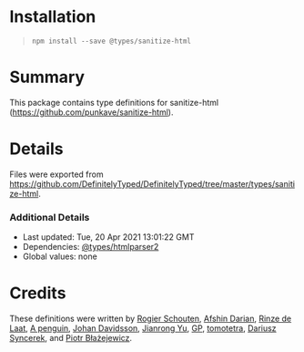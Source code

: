 # Installation
> `npm install --save @types/sanitize-html`

# Summary
This package contains type definitions for sanitize-html (https://github.com/punkave/sanitize-html).

# Details
Files were exported from https://github.com/DefinitelyTyped/DefinitelyTyped/tree/master/types/sanitize-html.

### Additional Details
 * Last updated: Tue, 20 Apr 2021 13:01:22 GMT
 * Dependencies: [@types/htmlparser2](https://npmjs.com/package/@types/htmlparser2)
 * Global values: none

# Credits
These definitions were written by [Rogier Schouten](https://github.com/rogierschouten), [Afshin Darian](https://github.com/afshin), [Rinze de Laat](https://github.com/biermeester), [A penguin](https://github.com/sirMerr), [Johan Davidsson](https://github.com/johandavidson), [Jianrong Yu](https://github.com/YuJianrong), [GP](https://github.com/paambaati), [tomotetra](https://github.com/tomotetra), [Dariusz Syncerek](https://github.com/dsyncerek), and [Piotr Błażejewicz](https://github.com/peterblazejewicz).

